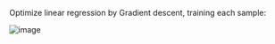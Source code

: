 Optimize linear regression by Gradient descent, training each sample:

![image](https://github.com/user-attachments/assets/7dbb6008-700c-4688-892b-6382c449beeb)
